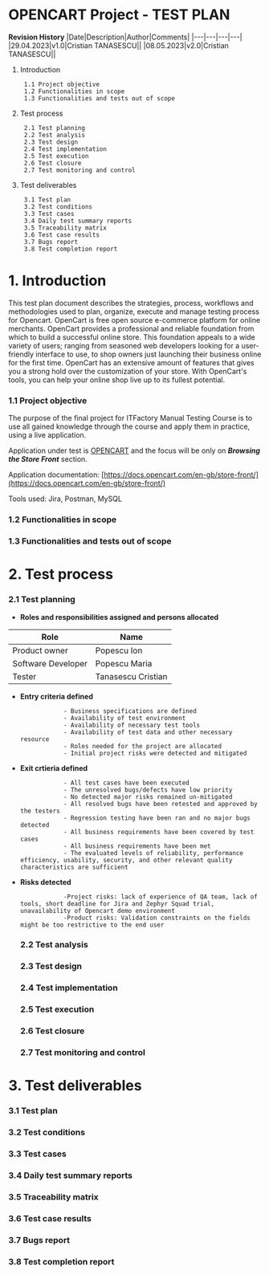# OPENCART Project - TEST PLAN


**Revision History**
|Date|Description|Author|Comments|
|---|---|---|---|
|29.04.2023|v1.0|Cristian TANASESCU||
|08.05.2023|v2.0|Cristian TANASESCU||

1. Introduction
         
        1.1	Project objective
        1.2	Functionalities in scope
        1.3	Functionalities and tests out of scope
2. Test process

        2.1	Test planning
        2.2	Test analysis
        2.3	Test design
        2.4	Test implementation
        2.5	Test execution
        2.6	Test closure
        2.7	Test monitoring and control
3. Test deliverables

        3.1	Test plan
        3.2	Test conditions
        3.3	Test cases
        3.4	Daily test summary reports
        3.5	Traceability matrix
        3.6	Test case results
        3.7	Bugs report
        3.8	Test completion report
        

# 1. Introduction #
         
This test plan document describes the strategies, process, workflows and methodologies used to plan, organize, execute and manage testing process for Opencart.
OpenCart is free open source e-commerce platform for online merchants. OpenCart provides a professional and reliable foundation from which to build a successful online store. This foundation appeals to a wide variety of users; ranging from seasoned web developers looking for a user-friendly interface to use, to shop owners just launching their business online for the first time. OpenCart has an extensive amount of features that gives you a strong hold over the customization of your store. With OpenCart's tools, you can help your online shop live up to its fullest potential.

         
   ### 1.1 Project objective ###
   
The purpose of the final project for ITFactory Manual Testing Course is to use all gained knowledge through the course and apply them in practice, using a live application. 

Application under test is [OPENCART](https://demo.opencart.com/) and the focus will be only on ***Browsing the Store Front*** section.

Application documentation: [https://docs.opencart.com/en-gb/store-front/](https://docs.opencart.com/en-gb/store-front/)

Tools used: Jira, Postman, MySQL 


   ### 1.2 Functionalities in scope ###

   ### 1.3 Functionalities and tests out of scope ###
# 2. Test process #

  ### 2.1 Test planning ###
  - **Roles and responsibilities assigned and persons allocated**
  
  |Role|Name|
  |---|---|
  |Product owner|Popescu Ion|
  |Software Developer|Popescu Maria|
  |Tester|Tanasescu Cristian|
  
- **Entry criteria defined** 

                  - Business specifications are defined
                  - Availability of test environment
                  - Availability of necessary test tools
                  - Availability of test data and other necessary resource      
                  - Roles needed for the project are allocated 
                  - Initial project risks were detected and mitigated 

- **Exit crtieria defined**

                  - All test cases have been executed                   
                  - The unresolved bugs/defects have low priority                  
                  - No detected major risks remained un-mitigated                   
                  - All resolved bugs have been retested and approved by the testers                  
                  - Regression testing have been ran and no major bugs detected                    
                  - All business requirements have been covered by test cases                   
                  - All business requirements have been met 
                  - The evaluated levels of reliability, performance efficiency, usability, security, and other relevant quality characteristics are sufficient

- **Risks detected**

                  -Project risks: lack of experience of QA team, lack of tools, short deadline for Jira and Zephyr Squad trial, unavailability of Opencart demo environment
                  -Product risks: Validation constraints on the fields might be too restrictive to the end user 


  ### 2.2 Test analysis ###

  ### 2.3 Test design ###

  ### 2.4 Test implementation ###

  ### 2.5 Test execution ###

  ### 2.6 Test closure ###

  ### 2.7 Test monitoring and control ###
# 3. Test deliverables #

  ### 3.1 Test plan ###

  ### 3.2 Test conditions ###

  ### 3.3 Test cases ###

  ### 3.4 Daily test summary reports ###

  ### 3.5 Traceability matrix ###

  ### 3.6 Test case results ###

  ### 3.7 Bugs report ###

  ### 3.8 Test completion report ###

